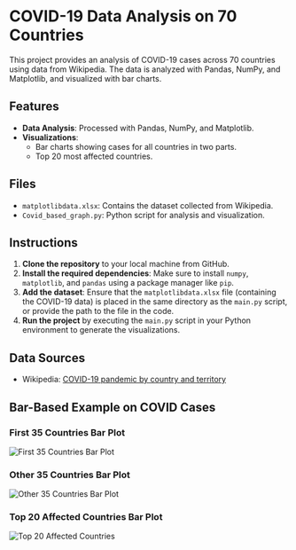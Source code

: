 # COVID-19 Data Analysis on 70 Countries

This project provides an analysis of COVID-19 cases across 70 countries using data from Wikipedia. The data is analyzed with Pandas, NumPy, and Matplotlib, and visualized with bar charts.

## Features
- **Data Analysis**: Processed with Pandas, NumPy, and Matplotlib.
- **Visualizations**: 
  - Bar charts showing cases for all countries in two parts.
  - Top 20 most affected countries.

## Files
- `matplotlibdata.xlsx`: Contains the dataset collected from Wikipedia.
- `Covid_based_graph.py`: Python script for analysis and visualization.

## Instructions
1. **Clone the repository** to your local machine from GitHub.
2. **Install the required dependencies**: Make sure to install `numpy`, `matplotlib`, and `pandas` using a package manager like `pip`.
3. **Add the dataset**: Ensure that the `matplotlibdata.xlsx` file (containing the COVID-19 data) is placed in the same directory as the `main.py` script, or provide the path to the file in the code.
4. **Run the project** by executing the `main.py` script in your Python environment to generate the visualizations.

## Data Sources
- Wikipedia: [COVID-19 pandemic by country and territory](https://en.wikipedia.org/wiki/COVID-19_pandemic_by_country_and_territory)

## Bar-Based Example on COVID Cases

### First 35 Countries Bar Plot
![First 35 Countries Bar Plot](https://github.com/user-attachments/assets/26332c17-df13-401e-a503-6759fbf6a63b)

### Other 35 Countries Bar Plot
![Other 35 Countries Bar Plot](https://github.com/user-attachments/assets/10e1aa88-2317-4389-a753-c5aa9d6218a6)

### Top 20 Affected Countries Bar Plot
![Top 20 Affected Countries](https://github.com/user-attachments/assets/8270665b-8ccf-4ae6-bef8-d5d21480daf7)




